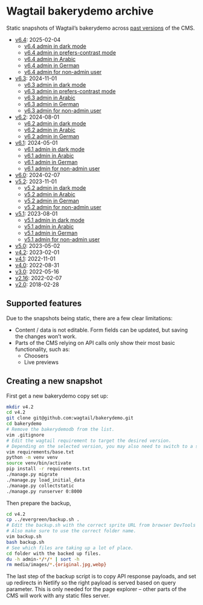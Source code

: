 # Wagtail bakerydemo archive

Static snapshots of Wagtail’s bakerydemo across [past versions](https://github.com/wagtail/wagtail/wiki/release-schedule) of the CMS.

- [v6.4](https://static-wagtail-v6-4.netlify.app/): 2025-02-04
  - [v6.4 admin in dark mode](https://static-wagtail-v6-4.netlify.app/admin-dark/)
  - [v6.4 admin in prefers-contrast mode](https://static-wagtail-v6-4.netlify.app/admin-contrast/)
  - [v6.4 admin in Arabic](https://static-wagtail-v6-4.netlify.app/admin-arabic/)
  - [v6.4 admin in German](https://static-wagtail-v6-4.netlify.app/admin-german/)
  - [v6.4 admin for non-admin user](https://static-wagtail-v6-4.netlify.app/admin-editor/)
- [v6.3](https://static-wagtail-v6-3.netlify.app/): 2024-11-01
  - [v6.3 admin in dark mode](https://static-wagtail-v6-3.netlify.app/admin-dark/)
  - [v6.3 admin in prefers-contrast mode](https://static-wagtail-v6-3.netlify.app/admin-contrast/)
  - [v6.3 admin in Arabic](https://static-wagtail-v6-3.netlify.app/admin-arabic/)
  - [v6.3 admin in German](https://static-wagtail-v6-3.netlify.app/admin-german/)
  - [v6.3 admin for non-admin user](https://static-wagtail-v6-3.netlify.app/admin-editor/)
- [v6.2](https://static-wagtail-v6-2.netlify.app/): 2024-08-01
  - [v6.2 admin in dark mode](https://static-wagtail-v6-2.netlify.app/admin-dark/)
  - [v6.2 admin in Arabic](https://static-wagtail-v6-2.netlify.app/admin-arabic/)
  - [v6.2 admin in German](https://static-wagtail-v6-2.netlify.app/admin-german/)
- [v6.1](https://static-wagtail-v6-1.netlify.app/): 2024-05-01
  - [v6.1 admin in dark mode](https://static-wagtail-v6-1.netlify.app/admin-dark/)
  - [v6.1 admin in Arabic](https://static-wagtail-v6-1.netlify.app/admin-arabic/)
  - [v6.1 admin in German](https://static-wagtail-v6-1.netlify.app/admin-german/)
  - [v6.1 admin for non-admin user](https://static-wagtail-v6-1.netlify.app/admin-editor/)
- [v6.0](https://static-wagtail-v6-0.netlify.app/): 2024-02-07
- [v5.2](https://static-wagtail-v5-2.netlify.app/): 2023-11-01
  - [v5.2 admin in dark mode](https://static-wagtail-v5-2.netlify.app/admin-dark/)
  - [v5.2 admin in Arabic](https://static-wagtail-v5-2.netlify.app/admin-arabic/)
  - [v5.2 admin in German](https://static-wagtail-v5-2.netlify.app/admin-german/)
  - [v5.2 admin for non-admin user](https://static-wagtail-v5-2.netlify.app/admin-editor/)
- [v5.1](https://static-wagtail-v5-1.netlify.app/): 2023-08-01
  - [v5.1 admin in dark mode](https://static-wagtail-v5-1.netlify.app/admin-dark/)
  - [v5.1 admin in Arabic](https://static-wagtail-v5-1.netlify.app/admin-arabic/)
  - [v5.1 admin in German](https://static-wagtail-v5-1.netlify.app/admin-german/)
  - [v5.1 admin for non-admin user](https://static-wagtail-v5-1.netlify.app/admin-editor/)
- [v5.0](https://static-wagtail-v5-0.netlify.app/): 2023-05-02
- [v4.2](https://static-wagtail-v4-2.netlify.app/): 2023-02-01
- [v4.1](https://static-wagtail-v4-1.netlify.app/): 2022-11-01
- [v4.0](https://static-wagtail-v4-0.netlify.app/): 2022-08-31
- [v3.0](https://static-wagtail-v3-0.netlify.app/): 2022-05-16
- [v2.16](https://static-wagtail-v2-16.netlify.app/): 2022-02-07
- [v2.0](https://static-wagtail-v2-0.netlify.app/): 2018-02-28

## Supported features

Due to the snapshots being static, there are a few clear limitations:

- Content / data is not editable. Form fields can be updated, but saving the changes won’t work.
- Parts of the CMS relying on API calls only show their most basic functionality, such as:
  - Choosers
  - Live previews

## Creating a new snapshot

First get a new bakerydemo copy set up:

```bash
mkdir v4.2
cd v4.2
git clone git@github.com:wagtail/bakerydemo.git
cd bakerydemo
# Remove the bakerydemodb from the list.
vim .gitignore
# Edit the wagtail requirement to target the desired version.
# Depending on the selected version, you may also need to switch to a specific commit of the bakerydemo, or make arbitrary changes to the code.
vim requirements/base.txt
python -m venv venv
source venv/bin/activate
pip install -r requirements.txt
./manage.py migrate
./manage.py load_initial_data
./manage.py collectstatic
./manage.py runserver 0:8000
```

Then prepare the backup,

```bash
cd v4.2
cp ../evergreen/backup.sh .
# Edit the backup.sh with the correct sprite URL from browser DevTools (`localStorage.getItem('wagtail:spriteRevision')`).
# Also make sure to use the correct folder name.
vim backup.sh
bash backup.sh
# See which files are taking up a lot of place.
cd folder with the backed up files.
du -h admin-*/*/* | sort -h
rm media/images/*.{original.jpg,webp}
```

The last step of the backup script is to copy API response payloads, and set up redirects in Netlify so the right payload is served based on query parameter. This is only needed for the page explorer – other parts of the CMS will work with any static files server.
